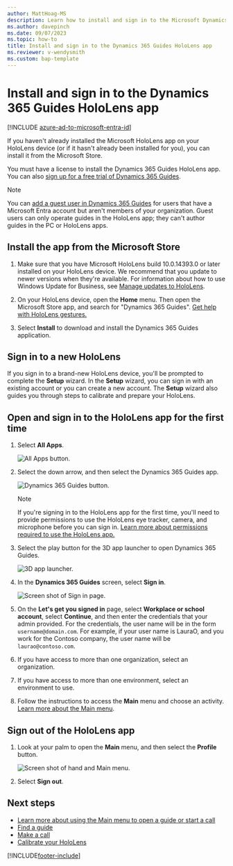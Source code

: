 ```yaml
---
author: MattHoag-MS
description: Learn how to install and sign in to the Microsoft Dynamics 365 Guides HoloLens app.
ms.author: davepinch
ms.date: 09/07/2023
ms.topic: how-to
title: Install and sign in to the Dynamics 365 Guides HoloLens app
ms.reviewer: v-wendysmith
ms.custom: bap-template
---
```


# Install and sign in to the Dynamics 365 Guides HoloLens app

[!INCLUDE [azure-ad-to-microsoft-entra-id](../includes/azure-ad-to-microsoft-entra-id.md)]

If you haven't already installed the Microsoft HoloLens app on your HoloLens device (or if it hasn't already been installed for you), you can install it from the Microsoft Store.

You must have a license to install the Dynamics 365 Guides HoloLens app. You can also [sign up for a free trial of Dynamics 365 Guides](setup.md).

> [!NOTE]
> You can [add a guest user in Dynamics 365 Guides](admin-add-guest-user.md) for users that have a Microsoft Entra account but aren't members of your organization. Guest users can only operate guides in the HoloLens app; they can't author guides in the PC or HoloLens apps.

## Install the app from the Microsoft Store

1. Make sure that you have Microsoft HoloLens build 10.0.14393.0 or later installed on your HoloLens device. We recommend that you update to newer versions when they're available. For information about how to use Windows Update for Business, see [Manage updates to HoloLens](/HoloLens/hololens-updates).

1. On your HoloLens device, open the **Home** menu. Then open the Microsoft Store app, and search for "Dynamics 365 Guides". [Get help with HoloLens gestures.](authoring-gestures-HL2.md)

1. Select **Install** to download and install the Dynamics 365 Guides application.

## Sign in to a new HoloLens

If you sign in to a brand-new HoloLens device, you'll be prompted to complete the **Setup** wizard. In the **Setup** wizard, you can sign in with an existing account or you can create a new account. The **Setup** wizard also guides you through steps to calibrate and prepare your HoloLens.

## Open and sign in to the HoloLens app for the first time

1. Select **All Apps**.

    ![All Apps button.](media/all-apps-button.PNG "All Apps button")

1. Select the down arrow, and then select the Dynamics 365 Guides app.

    ![Dynamics 365 Guides button.](media/dynamics-365-guides-button.PNG "Dynamics 365 Guides button")

    > [!NOTE]
    > If you're signing in to the HoloLens app for the first time, you'll need to provide permissions to use the HoloLens eye tracker, camera, and microphone before you can sign in. [Learn more about permissions required to use the HoloLens app.](hololens-permissions.md)

1. Select the play button for the 3D app launcher to open Dynamics 365 Guides.

   ![3D app launcher.](media/3D-App-Launcher-D365Guides-immersive-app-s.png "3D app launcher")

1. In the **Dynamics 365 Guides** screen, select **Sign in**.

   ![Screen shot of Sign in page.](media/sign-in.PNG "Screenshot of Sign in page")

1. On the **Let's get you signed in** page, select **Workplace or school account**, select **Continue**, and then enter the credentials that your admin provided. For the credentials, the user name will be in the form `username@domain.com`. For example, if your user name is LauraO, and you work for the Contoso company, the user name will be `laurao@contoso.com`.

1. If you have access to more than one organization, select an organization.

1. If you have access to more than one environment, select an environment to use.

1. Follow the instructions to access the **Main** menu and choose an activity. [Learn more about the Main menu](main-menu.md).

## Sign out of the HoloLens app

1. Look at your palm to open the **Main** menu, and then select the **Profile** button.

    ![Screen shot of hand and Main menu.](media/main-menu-profile-settings.JPG "Screen shot of hand and Main menu")

1. Select **Sign out**.

## Next steps

- [Learn more about using the Main menu to open a guide or start a call](main-menu.md)
- [Find a guide](find-guide.md)
- [Make a call](make-call.md)
- [Calibrate your HoloLens](hololens-app-calibrate.md)

[!INCLUDE[footer-include](../includes/footer-banner.md)]
